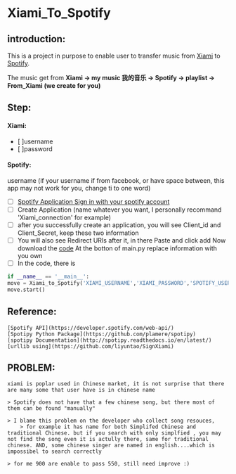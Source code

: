 # Xiami_To_Spotify


## introduction:
This is a project in purpose to enable user to transfer music from [Xiami](http://www.xiami.com) to [Spotify](https://www.spotify.com/us/).

The music get from **Xiami -> my music 我的音乐 -> Spotify -> playlist -> From_Xiami (we create for you)**

## Step:

####    Xiami:
- [ ]username
- [ ]password

####     Spotify:
username (if your username if from facebook, or have space between, this app may not work for you, change ti to one word)
- [ ] [Spotify Application Sign in with your spotify account](https://developer.spotify.com/my-applications/)
- [ ] Create Application (name whatever you want, I personally recommand 'Xiami_connection' for example)
- [ ] after you successfully create an application, you will see Client_id and Client_Secret, keep these two information
- [ ] You will also see Redirect URIs after it, in there Paste [](http://github.com/zhang435/Xiami_To_Spotify/) and click add
    Now download the [code](https://github.com/zhang435/Xiami_To_Spotify/archive/master.zip)
At the botton of main.py
replace information with you own
- [ ] In the code, there is
```python
if __name__ == '__main__':
move = Xiami_to_Spotify('XIAMI_USERNAME','XIAMI_PASSWORD','SPOTIFY_USERNAME','CLIENT_ID','CLIENT_CECRET')
move.start()
```


## Reference:
    [Spotify API](https://developer.spotify.com/web-api/)
    [Spotipy Python Package](https://github.com/plamere/spotipy)
    [spotipy Documentation](http://spotipy.readthedocs.io/en/latest/)
    [urllib using](https://github.com/liyuntao/SignXiami)


## PROBLEM:
    xiami is poplar used in Chinese market, it is not surprise that there are many some that user have is in chinese name

    > Spotify does not have that a few chinese song, but there most of them can be found "manually"

    > I blame this problem on the developer who collect song resouces,
        > for example it has name for both Simplifed Chinese and traditional Chinese. but if you search with only simplfied , you may not find the song even it is actully there, same for traditional chinese. AND, some chinese singer are named in english....which is impossibel to search correctly

    > for me 900 are enable to pass 550, still need improve :)
